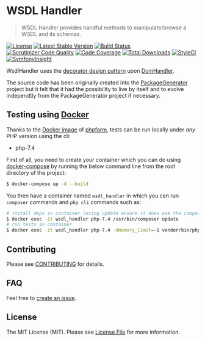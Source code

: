 # WSDL Handler

> WSDL Handler provides handful methods to manipulate/browse a WSDL and its schemas.

[![License](https://poser.pugx.org/wsdltophp/wsdlhandler/license)](https://packagist.org/packages/wsdltophp/wsdlhandler)
[![Latest Stable Version](https://poser.pugx.org/wsdltophp/wsdlhandler/version.png)](https://packagist.org/packages/wsdltophp/wsdlhandler)
[![Build Status](https://travis-ci.com/WsdlToPhp/WsdlHandler.svg)](https://travis-ci.com/github/WsdlToPhp/WsdlHandler)
[![Scrutinizer Code Quality](https://scrutinizer-ci.com/g/WsdlToPhp/WsdlHandler/badges/quality-score.png)](https://scrutinizer-ci.com/g/WsdlToPhp/WsdlHandler/)
[![Code Coverage](https://scrutinizer-ci.com/g/WsdlToPhp/WsdlHandler/badges/coverage.png)](https://scrutinizer-ci.com/g/WsdlToPhp/WsdlHandler/)
[![Total Downloads](https://poser.pugx.org/wsdltophp/wsdlhandler/downloads)](https://packagist.org/packages/wsdltophp/wsdlhandler)
[![StyleCI](https://styleci.io/repos/87977980/shield)](https://styleci.io/repos/87977980)
[![SymfonyInsight](https://insight.symfony.com/projects/3dd23426-0808-4715-9a11-e51dc84cb0b4/mini.svg)](https://insight.symfony.com/projects/3dd23426-0808-4715-9a11-e51dc84cb0b4)

WsdlHandler uses the [decorator design pattern](https://en.wikipedia.org/wiki/Decorator_pattern) upon [DomHandler](https://github.com/WsdlToPhp/DomHandler).

The source code has been originally created into the [PackageGenerator](https://github.com/WsdlToPhp/PackageGenerator) project but it felt that it had the possibility to live by itself and to evolve independtly from the PackageGenerator project if necessary.

## Testing using [Docker](https://www.docker.com/)
Thanks to the [Docker image](https://hub.docker.com/r/splitbrain/phpfarm) of [phpfarm](https://github.com/fpoirotte/phpfarm), tests can be run locally under *any* PHP version using the cli:
- php-7.4

First of all, you need to create your container which you can do using [docker-compose](https://docs.docker.com/compose/) by running the below command line from the root directory of the project:
```bash
$ docker-compose up -d --build
```

You then have a container named `wsdl_handler` in which you can run `composer` commands and `php cli` commands such as:
```bash
# install deps in container (using update ensure it does use the composer.lock file if there is any)
$ docker exec -it wsdl_handler php-7.4 /usr/bin/composer update
# run tests in container
$ docker exec -it wsdl_handler php-7.4 -dmemory_limit=-1 vendor/bin/phpunit
```

## Contributing

Please see [CONTRIBUTING](.github/CONTRIBUTING.md) for details.

## FAQ

Feel free to [create an issue](https://github.com/WsdlToPhp/WsdlHandler/issues/new).

## License

The MIT License (MIT). Please see [License File](LICENSE) for more information.


